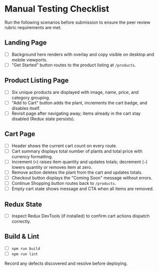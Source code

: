 # Manual Testing Checklist

Run the following scenarios before submission to ensure the peer review rubric requirements are met.

## Landing Page
- [ ] Background hero renders with overlay and copy visible on desktop and mobile viewports.
- [ ] "Get Started" button routes to the product listing at `/products`.

## Product Listing Page
- [ ] Six unique products are displayed with image, name, price, and category grouping.
- [ ] "Add to Cart" button adds the plant, increments the cart badge, and disables itself.
- [ ] Revisit page after navigating away; items already in the cart stay disabled (Redux state persists).

## Cart Page
- [ ] Header shows the current cart count on every route.
- [ ] Cart summary displays total number of plants and total price with currency formatting.
- [ ] Increment (`+`) raises item quantity and updates totals; decrement (`−`) lowers quantity or removes item at zero.
- [ ] Remove action deletes the plant from the cart and updates totals.
- [ ] Checkout button displays the "Coming Soon" message without errors.
- [ ] Continue Shopping button routes back to `/products`.
- [ ] Empty cart state shows message and CTA when all items are removed.

## Redux State
- [ ] Inspect Redux DevTools (if installed) to confirm cart actions dispatch correctly.

## Build & Lint
- [ ] `npm run build`
- [ ] `npm run lint`

Record any defects discovered and resolve before deploying.

